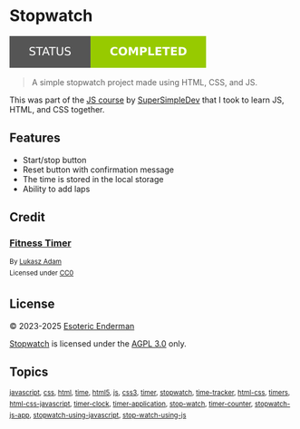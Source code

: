 # Stopwatch

[![Project status: completed](./assets/images/badges/status.svg)](./)

> A simple stopwatch project made using HTML, CSS, and JS.

This was part of the [JS course](https://www.youtube.com/watch?v=SBmSRK3feww) by [SuperSimpleDev](https://www.youtube.com/@SuperSimpleDev) that I took to learn JS, HTML, and CSS together.

## Features

- Start/stop button
- Reset button with confirmation message
- The time is stored in the local storage
- Ability to add laps

## Credit

### [Fitness Timer](https://iconduck.com/illustrations/107976/fitness-timer)

<sup>By [Lukasz Adam](https://lukaszadam.com/)</sup>\
<sup>Licensed under [CC0](https://creativecommons.org/publicdomain/zero/1.0/)</sup>

## License

© 2023-2025 [Esoteric Enderman](https://enderman.dev)
 
[Stopwatch](./) is licensed under the [AGPL 3.0](./LICENSE) only.

## Topics

<sup>[javascript](https://github.com/topics/javascript), [css](https://github.com/topics/css), [html](https://github.com/topics/html), [time](https://github.com/topics/time), [html5](https://github.com/topics/html5), [js](https://github.com/topics/js), [css3](https://github.com/topics/css3), [timer](https://github.com/topics/timer), [stopwatch](https://github.com/topics/stopwatch), [time-tracker](https://github.com/topics/time-tracker), [html-css](https://github.com/topics/html-css), [timers](https://github.com/topics/timers), [html-css-javascript](https://github.com/topics/html-css-javascript), [timer-clock](https://github.com/topics/timer-clock), [timer-application](https://github.com/topics/timer-application), [stop-watch](https://github.com/topics/stop-watch), [timer-counter](https://github.com/topics/timer-counter), [stopwatch-js-app](https://github.com/topics/stopwatch-js-app), [stopwatch-using-javascript](https://github.com/topics/stopwatch-using-javascript), [stop-watch-using-js](https://github.com/topics/stop-watch-using-js)</sup>
